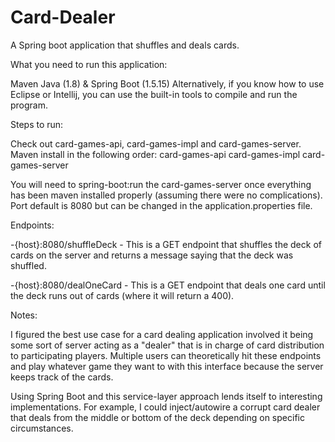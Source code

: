 # Card-Dealer
A Spring boot application that shuffles and deals cards.

What you need to run this application:

Maven
Java (1.8) & Spring Boot (1.5.15)
Alternatively, if you know how to use Eclipse or Intellij, you can use the built-in tools to compile and run the program.

Steps to run:

Check out card-games-api, card-games-impl and card-games-server.
Maven install in the following order:
card-games-api
card-games-impl
card-games-server

You will need to spring-boot:run the card-games-server once everything has been maven installed properly (assuming there were no complications).
Port default is 8080 but can be changed in the application.properties file.

Endpoints:

-{host}:8080/shuffleDeck - This is a GET endpoint that shuffles the deck of cards on the server and returns a message saying that the deck was shuffled.

-{host}:8080/dealOneCard - This is a GET endpoint that deals one card until the deck runs out of cards (where it will return a 400).

Notes:

I figured the best use case for a card dealing application involved it being some sort of server acting as a "dealer" that is in charge of card distribution to participating players. Multiple users can theoretically hit these endpoints and play whatever game they want to with this interface because the server keeps track of the cards.

Using Spring Boot and this service-layer approach lends itself to interesting implementations. For example, I could inject/autowire a corrupt card dealer that deals from the middle or bottom of the deck depending on specific circumstances.
